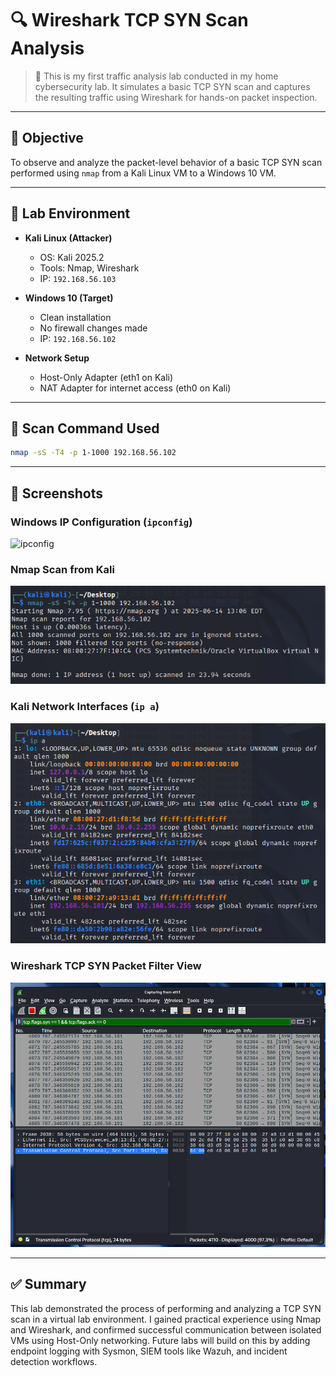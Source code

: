 # 🔍 Wireshark TCP SYN Scan Analysis

> 📝 This is my first traffic analysis lab conducted in my home cybersecurity lab. It simulates a basic TCP SYN scan and captures the resulting traffic using Wireshark for hands-on packet inspection.

---

## 🎯 Objective

To observe and analyze the packet-level behavior of a basic TCP SYN scan performed using `nmap` from a Kali Linux VM to a Windows 10 VM.

---

## 🧪 Lab Environment

- **Kali Linux (Attacker)**  
  - OS: Kali 2025.2  
  - Tools: Nmap, Wireshark  
  - IP: `192.168.56.103`

- **Windows 10 (Target)**  
  - Clean installation  
  - No firewall changes made  
  - IP: `192.168.56.102`

- **Network Setup**  
  - Host-Only Adapter (eth1 on Kali)  
  - NAT Adapter for internet access (eth0 on Kali)

---

## 📡 Scan Command Used

```bash
nmap -sS -T4 -p 1-1000 192.168.56.102
```

---

## 📸 Screenshots

### Windows IP Configuration (`ipconfig`)
![ipconfig](./screenshots/ipconfig%20on%20windows.PNG)

### Nmap Scan from Kali
![Nmap Scan](./screenshots/nmap%20scan.PNG)

### Kali Network Interfaces (`ip a`)
![Kali ip a](./screenshots/output%20IP%20A%20on%20Kali.PNG)

### Wireshark TCP SYN Packet Filter View
![Wireshark SYN Scan](./screenshots/Wire%20shark%20display%20filter.PNG)

---

## ✅ Summary

This lab demonstrated the process of performing and analyzing a TCP SYN scan in a virtual lab environment. I gained practical experience using Nmap and Wireshark, and confirmed successful communication between isolated VMs using Host-Only networking. Future labs will build on this by adding endpoint logging with Sysmon, SIEM tools like Wazuh, and incident detection workflows.

